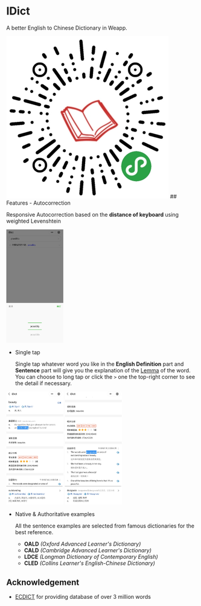 # IDict
A better English to Chinese Dictionary in Weapp.

<img src="/screenshots/qrcode.jpg" alt="qrcode">
## Features
- Autocorrection

  Responsive Autocorrection based on the **distance of keyboard** using weighted Levenshtein

<img src="/screenshots/auto_correction.jpg" alt="Autocorrection" width="30%">

- Single tap

  Single tap whatever word you like in the **English Definition** part and **Sentence** part will give you the explanation of the [Lemma](https://simple.wikipedia.org/wiki/Lemma_(linguistics)) of the word. You can choose to long tap or click the `>` one the top-right corner to see the detail if necessary.

<img src="/screenshots/tap1.jpg" alt="tap1" width="30%">
<img src="/screenshots/tap2.jpg" alt="tap2" width="30%">

- Native & Authoritative examples

  All the sentence examples are selected from famous dictionaries for the best reference.
  -  **OALD** _(Oxford Advanced Learner's Dictionary)_
  -  **CALD** _(Cambridge Advanced Learner's Dictionary)_
  -  **LDCE** _(Longman Dictionary of Contemporary English)_
  -  **CLED** _(Collins Learner's English-Chinese Dictionary)_

## Acknowledgement

  - [ECDICT](https://github.com/skywind3000/ECDICT) for providing database of over 3 million words
